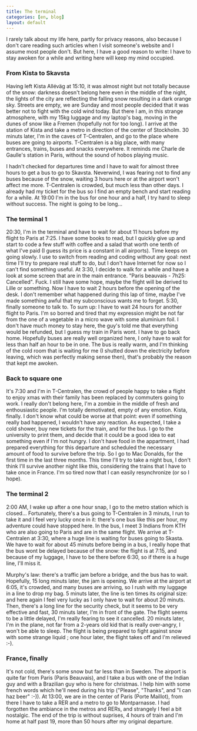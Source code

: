 ```yaml
---
title: The terminal
categories: [en, blog]
layout: default
---
```


I rarely talk about my life here, partly for privacy reasons,
also because I don't care reading such articles when I visit
someone's website and I assume most people don't. But here, I
have a good reason to write: I have to stay awoken for a
while and writing here will keep my mind occupied.

### From Kista to Skavsta

Having left Kista All&eacute;v&auml;g at 15:10, it was almost night but not
totally because of the snow: darkness doesn't belong here even in
the middle of the night, the lights of the city are reflecting
the falling snow resulting in a dark orange sky. Streets
are empty, we are Sunday and most people decided that it was
better not to fight with the cold wind today.
But there I am, in this strange atmosphere, with my 15kg
luggage and my laptop's bag, moving in the dunes of snow like
a Fremen (hopefully not for too long). I arrive at the station
of Kista and take a metro in direction of the center of Stockholm.
30 minuts later, I'm in the caves of T-Centralen, and go to
the place where buses are going to airports.
T-Centralen is a big place, with many entrances, trains, buses
and snacks everywhere. It reminds me Charle de Gaulle's station
in Paris, without the sound of hobos playing music.

I hadn't checked for departures time and I have to wait for
almost three hours to get a bus to go to Skavsta. Neverwind, I was
fearing not to find any buses because of the snow, waiting 3 hours
here or at the airport won't affect me more. T-Centralen is
crowded, but much less than other days. I already had my ticket for
the bus so I find an empty bench and start reading for a while.
At 19:00 I'm in the bus for one hour and a half, I try hard to
sleep without success. The night is going to be long...

### The terminal 1

20:30, I'm in the terminal and have to wait for about 11 hours
before my flight to Paris at 7:25. I have some books to read,
but I quickly give up and start to code a few stuff with coffee
and a salad that worth one tenth of what I've paid (I guess its
price is a constant in all airports). Time keeps on going slowly.
I use to switch from reading and coding without any goal: next
time I'll try to prepare real stuff to do, but I don't have
Internet for now so I can't find something useful. At 3:30,
I decide to walk for a while and have a look at some screen that
are in the main entrance. "Paris beauvais - 7h25: Cancelled".
Fuck. I still have some hope, maybe the flight will be derived
to Lille or something. Now I have to wait 2 hours before
the opening of the desk. I don't remember what happened during
this lap of time, maybe I've made something awful that my
subconscious wants me to forget. 5:30, finally someone to talk to.
To sum up: I have to wait 24 hours for another flight to Paris.
I'm so borred and tired that my expression might be not far
from the one of a vegetable in a micro wave with some
aluminium foil. I don't have much money to stay here, the guy's
told me that everything would be refunded, but I guess my train
in Paris wont. I have to go back home. Hopefully buses are
really well organized here, I only have to wait for less
than half an hour to be in one. The bus is really warm, and
I'm thinking of the cold room that is waiting for me (I
shutted down the electricity before leaving, which was
perfectly making sense then), that's probably the reason that
kept me awoken.

### Back to square one

It's 7:30 and I'm in T-Centralen, the crowd of people happy to
take a flight to enjoy xmas with their family has been replaced
by commuters going to work. I really don't belong here, I'm a
zombie in the middle of fresh and enthousiastic people. I'm totally
demotivated, empty of any emotion. Kista, finally. I don't know what
could be worse at that point: even if something really bad happened,
I wouldn't have any reaction. As expected, I take a cold shower, buy
new tickets for the train, and for the bus. I go to the university
to print them, and decide that it could be a good idea to eat something
even if I'm not hungry. I don't have food in the appartment, I had prepared
everything for this departure and scheduled the necessary amount of food
to survive before the trip. So I go to Mac Donalds, for the first
time in the last three months.
This time I'll try to take a night bus, I don't think I'll survive
another night like this, considering the trains that I have to take
once in France. I'm so tired now that I can easily resynchronize (or so I hope).

### The terminal 2

2:00 AM, I wake up after a one hour snap, I go to the metro station which
is closed... Fortunately, there's a bus going to T-Centralen in 3
minuts, I run to take it and I feel very lucky once in it: there's one
bus like this per hour, my adventure could have stopped here.
In the bus, I meet 3 Indians from KTH who are also going to Paris
and are in the same flight. We arrive at T-Centralen at 3:30, where a
huge line is waiting for buses going to Skasta. We have to wait for about
45 minuts before being in a bus, I really hope that the bus wont be
delayed because of the snow: the flight is at 7:15, and because of my
luggage, I have to be there before 6:30, so if there is a huge line,
I'll miss it.

Murphy's law: there's a traffic jam before a bridge, and the bus has to wait.
Hopefully, 15 long minuts later, the jam is opening. We arrive at the airport
at 6:05, it's crowded, and many buses are arriving, so I rush with my luggage
in a line to drop my bag. 5 minuts later, the line is ten times its original
size: and here again I feel very lucky as I only have to wait for about
20 minuts. Then, there's a long line for the security check, but it
seems to be very effective and fast, 30 minuts later, I'm in front of the gate.
The flight seems to be a little delayed, I'm really fearing to
see it cancelled. 20 minuts later, I'm in the plane, not far from a
2-years old kid that is really over-angry, I won't be able to
sleep. The flight is being prepared to fight against snow with some strange
liquid ; one hour later, the flight takes off and I'm relieved :-).

### France, finally

It's not cold, there's some snow but far less than in Sweden.
The airport is quite far from Paris (Paris Beauvais), and I take a
bus with one of the Indian guy and with a Brazilian guy who is here
for christmas. I help him with some french words which he'll need
during his trip ("Please", "Thanks", and "I can haz beer" :-)).
At 13:00, we are in the center of Paris (Porte Maillot), from there
I have to take a RER and a metro to go to Montparnasse. I had forgotten
the ambiance in the metros and RERs, and strangely I feel a bit
nostalgic. The end of the trip is without suprises, 4 hours of train
and I'm home at half past 19, more than 50 hours after my original
departure.
